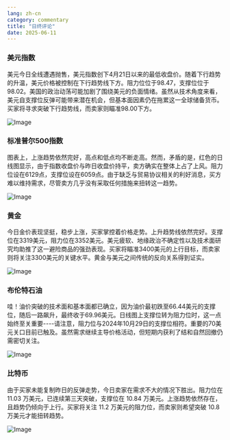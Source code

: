 ```yaml
---
lang: zh-cn
category: commentary
title: "日终评论"
date: 2025-06-11
---
```


### 美元指数

美元今日全线遭遇抛售，美元指数创下4月21日以来的最低收盘价。随着下行趋势的升温，美元价格被控制在下行趋势线下方。阻力位位于98.47，支撑位位于98.02。美国的政治动荡可能加剧了围绕美元的负面情绪。虽然从技术角度来看，美元自支撑位反弹可能带来潜在机会，但基本面因素仍在拖累这一全球储备货币。买家将寻求突破下行趋势线，而卖家则瞄准98.00下方。

![Image](https://markleighedu.github.io/img/Jun-2025/11-Jun-2025/usdindex.jpg)

### 标准普尔500指数

图表上，上涨趋势依然完好，高点和低点均不断走高。然而，矛盾的是，红色的日线图显示，由于指数收盘价与昨日收盘价持平，卖方确实在整体上占了上风。阻力位设在6129点，支撑位设在6059点。由于缺乏与贸易协议相关的利好消息，买方难以维持需求，尽管卖方几乎没有采取任何措施来扭转这一趋势。

![Image](https://markleighedu.github.io/img/Jun-2025/11-Jun-2025/sp500.jpg)

### 黄金

今日金价表现坚挺，稳步上涨，买家掌控着价格走势。上升趋势线依然完好。支撑位在3319美元，阻力位在3352美元。美元疲软、地缘政治不确定性以及技术面研究均助推了这一避险商品的强劲表现。买家将瞄准3400美元的上行目标，而卖家则将关注3300美元的关键水平。黄金与美元之间传统的反向关系得到证实。

![Image](https://markleighedu.github.io/img/Jun-2025/11-Jun-2025/gold.jpg)

### 布伦特石油

哇！油价突破的技术面和基本面都已确立，因为油价最初跌至66.44美元的支撑位，随后一路飙升，最终收于69.96美元。日线图上支撑位转为阻力位时，这一点始终至关重要----请注意，阻力位与2024年10月29日的支撑位相符。重要的70美元关口目前已触及。虽然需求继续主导价格活动，但短期内获利了结和自然回撤仍需密切关注。

![Image](https://markleighedu.github.io/img/Jun-2025/11-Jun-2025/brentoil.jpg)

### 比特币

由于买家未能复制昨日的反弹走势，今日卖家在需求不大的情况下胜出。阻力位在 11.03 万美元，已连续第三天突破，支撑位在 10.84 万美元。上涨趋势依然存在，且趋势仍倾向于上行。买家将关注 11.2 万美元的阻力位，而卖家则希望突破 10.8 万美元才能扭转趋势。

![Image](https://markleighedu.github.io/img/Jun-2025/11-Jun-2025/bitcoin.jpg)

